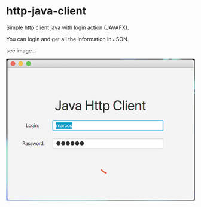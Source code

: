 # http-java-client

Simple http client java with login action (JAVAFX).

You can login and get all the information in JSON.

see image...

![Login](login.png)
